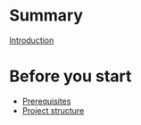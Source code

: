 # Summary

[Introduction](./README.md)

# Before you start

- [Prerequisites](./01_prerequisites.md)
- [Project structure](./02_project_structure.md)

<!-- # Getting started -->

